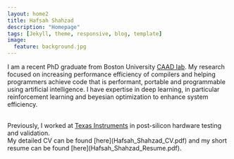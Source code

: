 ```yaml
---
layout: home2
title: Hafsah Shahzad
description: "Homepage"
tags: [Jekyll, theme, responsive, blog, template]
image:
  feature: background.jpg
---
```


I am a recent PhD graduate from Boston University <a href="https://www.bu.edu/caadlab/#/" target="_blank">CAAD lab</a>. My research focused on increasing performance efficiency of compilers and helping programmers achieve code that is performant, portable and programmable using artificial intelligence. I have expertise in deep learning, in particular reinforcement learning and beyesian optimization to enhance system efficiency.

<br />
Previously, I worked at <a href="https://www.ti.com/" target="_blank">Texas Instruments</a> in post-silicon hardware testing and validation. 

<br />
My detailed CV can be found [here](Hafsah_Shahzad_CV.pdf) and my short resume can be found [here](Hafsah_Shahzad_Resume.pdf).
